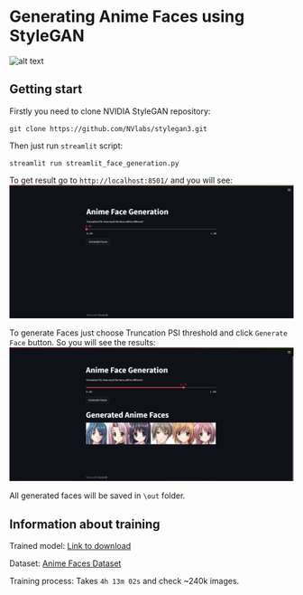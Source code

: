 # Generating Anime Faces using StyleGAN

![alt text](screenshots\fakes.png)

## Getting start

Firstly you need to clone NVIDIA StyleGAN repository:

```
git clone https://github.com/NVlabs/stylegan3.git
```

Then just run `streamlit` script:

```
streamlit run streamlit_face_generation.py
```

To get result go to `http://localhost:8501/` and you will see:
![alt text](screenshots\start.png)

To generate Faces just choose Truncation PSI threshold and click
`Generate Face` button. So you will see the results:
![alt text](screenshots\res.png)

All generated faces will be saved in `\out` folder.

## Information about training

Trained model: [Link to download](https://drive.google.com/file/d/1Mi10Li_mpam-2el8GAYwcmZ4nFjKmZLg/view?usp=sharing)

Dataset: [Anime Faces Dataset](https://www.kaggle.com/datasets/splcher/animefacedataset)

Training process:  Takes `4h 13m 02s` and check ~240k images.


